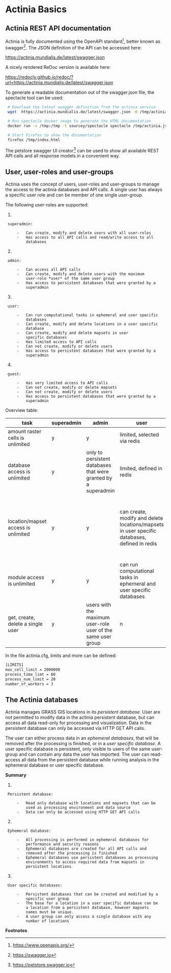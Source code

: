 Actinia Basics
==============

Actinia REST API documentation
------------------------------

Actinia is fully documented using the OpenAPI standard[^1], better known
as swagger[^2]. The JSON definition of the API can be accessed here:

 <https://actinia.mundialis.de/latest/swagger.json>

A nicely rendered ReDoc version is available here:

 <https://redocly.github.io/redoc/?url=https://actinia.mundialis.de/latest/swagger.json>

<!---
no longer generated:
The full API documentation is available here:

 <https://actinia.mundialis.de/api_docs/>
--->

To generate a readable documentation out of the swagger.json file, the
spectacle tool can be used:

```bash
 # Download the latest swagger definition from the actinia service
 wget  https://actinia.mundialis.de/latest/swagger.json -O /tmp/actinia.json

 # Run spectacle docker image to generate the HTML documentation
 docker run -v /tmp:/tmp -t sourcey/spectacle spectacle /tmp/actinia.json -t /tmp

 # Start Firefox to show the documentation
 firefox /tmp/index.html
```

The petstore swagger UI creator[^3] can be used to show all available
REST API calls and all response models in a convenient way.


User, user-roles and user-groups
--------------------------------

Actinia uses the concept of users, user-roles and user-groups to manage
the access to the actinia databases and API calls. A single user has
always a specific user role and can be member of one single user-group.

The following user-roles are supported:

 1.

     superadmin:

         -   Can create, modify and delete users with all user-roles
         -   Has access to all API calls and read/write access to all
             databases

 2.

     admin:

         -   Can access all API calls
         -   Can create, modify and delete users with the maximum
             user-role *user* of the same user group
         -   Has access to persistent databases that were granted by a
             superadmin

 3.

     user:

         -   Can run computational tasks in ephemeral and user specific
             databases
         -   Can create, modify and delete locations in a user specific
             database
         -   Can create, modify and delete mapsets in user
             specific databases
         -   Has limited access to API calls
         -   Can not create, modify or delete users
         -   Has access to persistent databases that were granted by a
             superadmin

 4.

     guest:

         -   Has very limited access to API calls
         -   Can not create, modify or delete mapsets
         -   Can not create, modify or delete users
         -   Has access to persistent databases that were granted by a
             superadmin

Overview table:

| task | superadmin | admin | user | guest |notes |
|------|------------|-------|------|-------|------|
| amount raster cells is unlimited | y | y | limited, selected via redis | limited, selected via redis | - |
| database access is unlimited                              | y         | only to persistent databases that were granted by a superadmin | limited, defined in redis | limited, defined in redis | - |
| location/mapset access is unlimited  | y | y | can create, modify and delete locations/mapsets in user specific databases, defined in redis | has access to persistent databases that were granted by a superadmin, defined in redis | - |
|module access is unlimited  | y | y | can run computational tasks in ephemeral and user specific databases | has very limited access to API calls | - |
| get, create, delete a single user | y | users with the maximum user-role user of the same user group | n | n | Only normal users (role=user can be created) |

In the file actinia.cfg, limits and more can be defined:

```bash
[LIMITS]
max_cell_limit = 2000000
process_time_limt = 60
process_num_limit = 20
number_of_workers = 3
```

The Actinia databases
---------------------

Actinia manages GRASS GIS locations in its *persistent database*. User
are not permitted to modify data in the actinia persistent database, but
can access all data read-only for processing and visualization. Data in
the persistent database can only be accessed via HTTP GET API calls.

The user can either process data in an *ephemeral databases*, that will
be removed after the processing is finished, or in a *user specific
database*. A user specific database is persistent, only visible to users
of the same user-group and can contain any data the user has
imported. The user can read-access all data from the persistent database
while running analysis in the ephemeral database or user specific
database.

**Summary**

 1.

     Persistent database:

         -   Read only database with locations and mapsets that can be
             used as processing environment and data source
         -   Data can only be accessed using HTTP GET API calls

 2.

     Ephemeral database:

         -   All processing is performed in ephemeral databases for
             performance and security reasons
         -   Ephemeral databases are created for all API calls and
             removed after the processing is finished
         -   Ephemeral databases use persistent databases as processing
             environments to access required data from mapsets in
             persistent locations

 3.

     User specific databases:

         -   Persistent databases that can be created and modified by a
             specific user group
         -   The base for a location in a user specific database can be
             a location from a persistent database, however mapsets
             names must be unique.
         -   A user group can only access a single database with any
             number of locations

**Footnotes**

[^1]: <https://www.openapis.org/>

[^2]: <https://swagger.io>

[^3]: <https://petstore.swagger.io>
